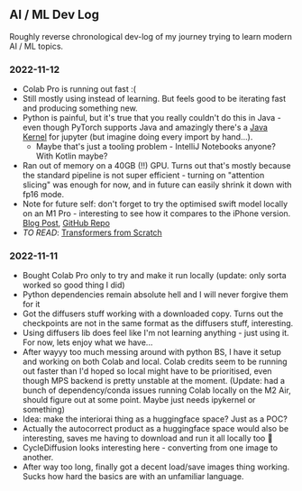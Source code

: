## AI / ML Dev Log

Roughly reverse chronological dev-log of my journey trying to learn modern AI / ML topics.

### 2022-11-12

* Colab Pro is running out fast :(
* Still mostly using instead of learning. But feels good to be iterating fast and producing something new.
* Python is painful, but it's true that you really couldn't do this in Java - even though PyTorch supports Java and amazingly there's a [Java Kernel](https://github.com/frankfliu/IJava) for jupyter (but imagine doing every import by hand...).
	* Maybe that's just a tooling problem - IntelliJ Notebooks anyone? With Kotlin maybe?
* Ran out of memory on a 40GB (!!) GPU. Turns out that's mostly because the standard pipeline is not super efficient - turning on "attention slicing" was enough for now, and in future can easily shrink it down with fp16 mode.
* Note for future self: don't forget to try the optimised swift model locally on an M1 Pro - interesting to see how it compares to the iPhone version. [Blog Post](https://liuliu.me/eyes/stretch-iphone-to-its-limit-a-2gib-model-that-can-draw-everything-in-your-pocket/), [GitHub Repo](https://github.com/liuliu/swift-diffusion)
* *TO READ*: [Transformers from Scratch](https://peterbloem.nl/blog/transformers)

### 2022-11-11

* Bought Colab Pro only to try and make it run locally (update: only sorta worked so good thing I did)
* Python dependencies remain absolute hell and I will never forgive them for it
* Got the diffusers stuff working with a downloaded copy. Turns out the checkpoints are not in the same format as the diffusers stuff, interesting.
* Using diffusers lib does feel like I'm not learning anything - just using it. For now, lets enjoy what we have...
* After wayyy too much messing around with python BS, I have it setup and working on both Colab and local. Colab credits seem to be running out faster than I'd hoped so local might have to be prioritised, even though MPS backend is pretty unstable at the moment. (Update: had a bunch of dependency/conda issues running Colab locally on the M2 Air, should figure out at some point. Maybe just needs ipykernel or something)
* Idea: make the interiorai thing as a huggingface space? Just as a POC?
* Actually the autocorrect product as a huggingface space would also be interesting, saves me having to download and run it all locally too 🤔
* CycleDiffusion looks interesting here - converting from one image to another.
* After way too long, finally got a decent load/save images thing working. Sucks how hard the basics are with an unfamiliar language.

